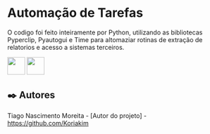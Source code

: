 # Automação de Tarefas

O codigo foi feito inteiramente por Python, utilizando as bibliotecas Pyperclip, Pyautogui e Time para altomaziar rotinas de extração de relatorios e acesso a sistemas terceiros.

<img src="https://img.icons8.com/fluency/344/python.png" width="40" height="40"/> <img src="https://img.icons8.com/plasticine/344/bot.png" width="40" height="40"/>


## ✒️ Autores

Tiago Nascimento Moreita - [Autor do projeto] - https://github.com/Koriakim
